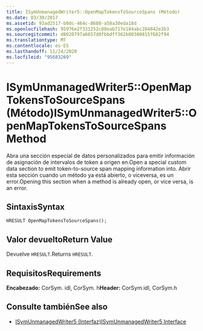 ```yaml
---
title: ISymUnmanagedWriter5::OpenMapTokensToSourceSpans (Método)
ms.date: 03/30/2017
ms.assetid: 93ad2517-b0dc-464c-8688-a58a30eda18d
ms.openlocfilehash: 95976e2f331252c88eab717e184abc284842e3b3
ms.sourcegitcommit: d8020797a6657d0fbbdff362b80300815f682f94
ms.translationtype: MT
ms.contentlocale: es-ES
ms.lasthandoff: 11/24/2020
ms.locfileid: "95683269"
---
```

# <a name="isymunmanagedwriter5openmaptokenstosourcespans-method"></a><span data-ttu-id="dbcce-102">ISymUnmanagedWriter5::OpenMapTokensToSourceSpans (Método)</span><span class="sxs-lookup"><span data-stu-id="dbcce-102">ISymUnmanagedWriter5::OpenMapTokensToSourceSpans Method</span></span>

<span data-ttu-id="dbcce-103">Abra una sección especial de datos personalizados para emitir información de asignación de intervalos de token a origen en.</span><span class="sxs-lookup"><span data-stu-id="dbcce-103">Open a special custom data section to emit token-to-source span mapping information into.</span></span> <span data-ttu-id="dbcce-104">Abrir esta sección cuando un método ya está abierto, o viceversa, es un error.</span><span class="sxs-lookup"><span data-stu-id="dbcce-104">Opening this section when a method is already open, or vice versa, is an error.</span></span>  
  
## <a name="syntax"></a><span data-ttu-id="dbcce-105">Sintaxis</span><span class="sxs-lookup"><span data-stu-id="dbcce-105">Syntax</span></span>  
  
```idl  
HRESULT OpenMapTokensToSourceSpans();  
```  
  
## <a name="return-value"></a><span data-ttu-id="dbcce-106">Valor devuelto</span><span class="sxs-lookup"><span data-stu-id="dbcce-106">Return Value</span></span>  

 <span data-ttu-id="dbcce-107">Devuelve `HRESULT`.</span><span class="sxs-lookup"><span data-stu-id="dbcce-107">Returns `HRESULT`.</span></span>  
  
## <a name="requirements"></a><span data-ttu-id="dbcce-108">Requisitos</span><span class="sxs-lookup"><span data-stu-id="dbcce-108">Requirements</span></span>  

 <span data-ttu-id="dbcce-109">**Encabezado:** CorSym. idl, CorSym. h</span><span class="sxs-lookup"><span data-stu-id="dbcce-109">**Header:** CorSym.idl, CorSym.h</span></span>  
  
## <a name="see-also"></a><span data-ttu-id="dbcce-110">Consulte también</span><span class="sxs-lookup"><span data-stu-id="dbcce-110">See also</span></span>

- [<span data-ttu-id="dbcce-111">ISymUnmanagedWriter5 (Interfaz)</span><span class="sxs-lookup"><span data-stu-id="dbcce-111">ISymUnmanagedWriter5 Interface</span></span>](isymunmanagedwriter5-interface.md)

